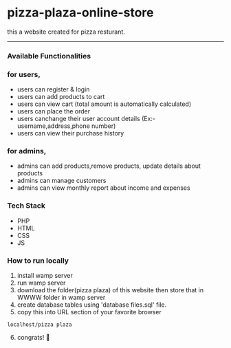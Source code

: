 # pizza-plaza-online-store

this a website created for pizza resturant.
***
### Available Functionalities 
### for users,
- users can register & login
- users can add products to cart 
- users can view cart (total amount is automatically calculated)
- users can place the order
- users canchange their user account details (Ex:- username,address,phone number)
- users can view their purchase history
### for admins,
- admins can add products,remove products, update details about products
- admins can manage customers
- admins can view monthly report about income and expenses

### Tech Stack
* PHP
* HTML
* CSS
* JS
 
### How to run locally
1. install wamp server
2. run wamp server
3. download the folder(pizza plaza) of this website then store that in WWWW folder in wamp server
4. create database tables using 'database files.sql' file.
5. copy this into URL section of your favorite browser
```
localhost/pizza plaza
```
6. congrats! 🥳
